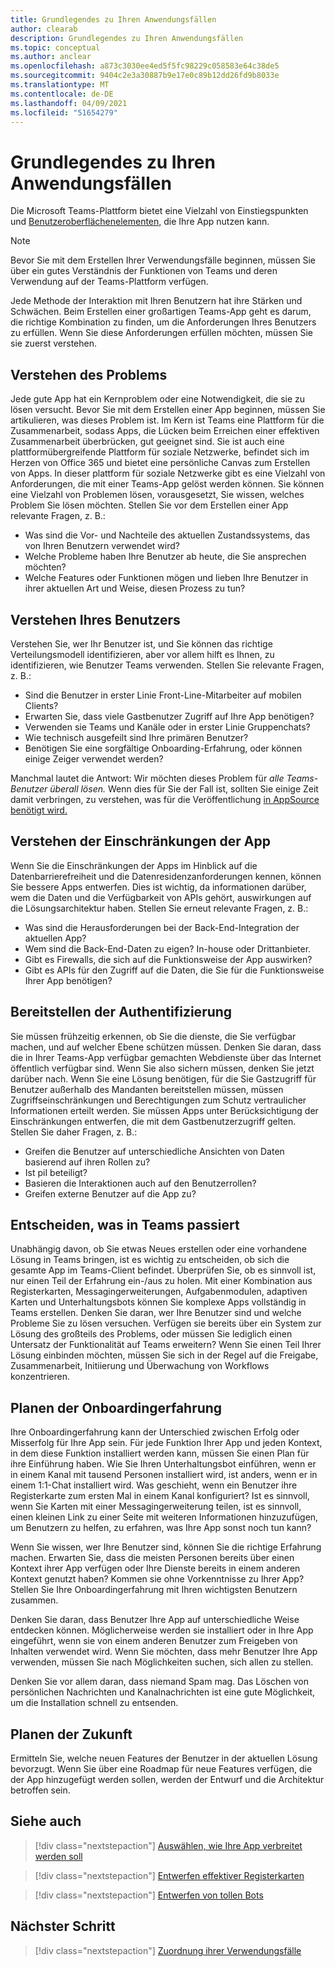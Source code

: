 ```yaml
---
title: Grundlegendes zu Ihren Anwendungsfällen
author: clearab
description: Grundlegendes zu Ihren Anwendungsfällen
ms.topic: conceptual
ms.author: anclear
ms.openlocfilehash: a873c3030ee4ed5f5fc98229c058583e64c38de5
ms.sourcegitcommit: 9404c2e3a30887b9e17e0c89b12dd26fd9b8033e
ms.translationtype: MT
ms.contentlocale: de-DE
ms.lasthandoff: 04/09/2021
ms.locfileid: "51654279"
---
```

# <a name="understand-your-use-cases"></a>Grundlegendes zu Ihren Anwendungsfällen

Die Microsoft Teams-Plattform bietet eine Vielzahl von Einstiegspunkten und [Benutzeroberflächenelementen,](../../concepts/extensibility-points.md) die Ihre App nutzen kann.
> [!NOTE]
> Bevor Sie mit dem Erstellen Ihrer Verwendungsfälle beginnen, müssen Sie über ein gutes Verständnis der Funktionen von Teams und deren Verwendung auf der Teams-Plattform verfügen.

Jede Methode der Interaktion mit Ihren Benutzern hat ihre Stärken und Schwächen. Beim Erstellen einer großartigen Teams-App geht es darum, die richtige Kombination zu finden, um die Anforderungen Ihres Benutzers zu erfüllen. Wenn Sie diese Anforderungen erfüllen möchten, müssen Sie sie zuerst verstehen.

## <a name="understand-the-problem"></a>Verstehen des Problems

Jede gute App hat ein Kernproblem oder eine Notwendigkeit, die sie zu lösen versucht. Bevor Sie mit dem Erstellen einer App beginnen, müssen Sie artikulieren, was dieses Problem ist. Im Kern ist Teams eine Plattform für die Zusammenarbeit, sodass Apps, die Lücken beim Erreichen einer effektiven Zusammenarbeit überbrücken, gut geeignet sind. Sie ist auch eine plattformübergreifende Plattform für soziale Netzwerke, befindet sich im Herzen von Office 365 und bietet eine persönliche Canvas zum Erstellen von Apps. In dieser plattform für soziale Netzwerke gibt es eine Vielzahl von Anforderungen, die mit einer Teams-App gelöst werden können. Sie können eine Vielzahl von Problemen lösen, vorausgesetzt, Sie wissen, welches Problem Sie lösen möchten. Stellen Sie vor dem Erstellen einer App relevante Fragen, z. B.:

* Was sind die Vor- und Nachteile des aktuellen Zustandssystems, das von Ihren Benutzern verwendet wird?
* Welche Probleme haben Ihre Benutzer ab heute, die Sie ansprechen möchten?
* Welche Features oder Funktionen mögen und lieben Ihre Benutzer in ihrer aktuellen Art und Weise, diesen Prozess zu tun?

## <a name="understand-your-user"></a>Verstehen Ihres Benutzers

Verstehen Sie, wer Ihr Benutzer ist, und Sie können das richtige Verteilungsmodell identifizieren, aber vor allem hilft es Ihnen, zu identifizieren, wie Benutzer Teams verwenden. Stellen Sie relevante Fragen, z. B.:

* Sind die Benutzer in erster Linie Front-Line-Mitarbeiter auf mobilen Clients?
* Erwarten Sie, dass viele Gastbenutzer Zugriff auf Ihre App benötigen?
* Verwenden sie Teams und Kanäle oder in erster Linie Gruppenchats?
* Wie technisch ausgefeilt sind Ihre primären Benutzer?
* Benötigen Sie eine sorgfältige Onboarding-Erfahrung, oder können einige Zeiger verwendet werden?

Manchmal lautet die Antwort: Wir möchten dieses Problem für *alle Teams-Benutzer überall lösen.* Wenn dies für Sie der Fall ist, sollten Sie einige Zeit damit verbringen, zu verstehen, was für die Veröffentlichung [in AppSource benötigt wird.](~/concepts/deploy-and-publish/appsource/prepare/submission-checklist.md)

## <a name="understand-the-limitations-of-the-app"></a>Verstehen der Einschränkungen der App

Wenn Sie die Einschränkungen der Apps im Hinblick auf die Datenbarrierefreiheit und die Datenresidenzanforderungen kennen, können Sie bessere Apps entwerfen. Dies ist wichtig, da informationen darüber, wem die Daten und die Verfügbarkeit von APIs gehört, auswirkungen auf die Lösungsarchitektur haben. Stellen Sie erneut relevante Fragen, z. B.:

* Was sind die Herausforderungen bei der Back-End-Integration der aktuellen App?
* Wem sind die Back-End-Daten zu eigen? In-house oder Drittanbieter.
* Gibt es Firewalls, die sich auf die Funktionsweise der App auswirken?
* Gibt es APIs für den Zugriff auf die Daten, die Sie für die Funktionsweise Ihrer App benötigen? 

## <a name="provide-authentication"></a>Bereitstellen der Authentifizierung

Sie müssen frühzeitig erkennen, ob Sie die dienste, die Sie verfügbar machen, und auf welcher Ebene schützen müssen. Denken Sie daran, dass die in Ihrer Teams-App verfügbar gemachten Webdienste über das Internet öffentlich verfügbar sind. Wenn Sie also sichern müssen, denken Sie jetzt darüber nach. Wenn Sie eine Lösung benötigen, für die Sie Gastzugriff für Benutzer außerhalb des Mandanten bereitstellen müssen, müssen Zugriffseinschränkungen und Berechtigungen zum Schutz vertraulicher Informationen erteilt werden. Sie müssen Apps unter Berücksichtigung der Einschränkungen entwerfen, die mit dem Gastbenutzerzugriff gelten. Stellen Sie daher Fragen, z. B.: 

* Greifen die Benutzer auf unterschiedliche Ansichten von Daten basierend auf ihren Rollen zu?
* Ist piI beteiligt?
* Basieren die Interaktionen auch auf den Benutzerrollen?
* Greifen externe Benutzer auf die App zu?

## <a name="decide-what-goes-in-teams"></a>Entscheiden, was in Teams passiert

Unabhängig davon, ob Sie etwas Neues erstellen oder eine vorhandene Lösung in Teams bringen, ist es wichtig zu entscheiden, ob sich die gesamte App im Teams-Client befindet. Überprüfen Sie, ob es sinnvoll ist, nur einen Teil der Erfahrung ein-/aus zu holen. Mit einer Kombination aus Registerkarten, Messagingerweiterungen, Aufgabenmodulen, adaptiven Karten und Unterhaltungsbots können Sie komplexe Apps vollständig in Teams erstellen.
Denken Sie daran, wer Ihre Benutzer sind und welche Probleme Sie zu lösen versuchen. Verfügen sie bereits über ein System zur Lösung des großteils des Problems, oder müssen Sie lediglich einen Untersatz der Funktionalität auf Teams erweitern? Wenn Sie einen Teil Ihrer Lösung einbinden möchten, müssen Sie sich in der Regel auf die Freigabe, Zusammenarbeit, Initiierung und Überwachung von Workflows konzentrieren.

## <a name="plan-the-onboarding-experience"></a>Planen der Onboardingerfahrung

Ihre Onboardingerfahrung kann der Unterschied zwischen Erfolg oder Misserfolg für Ihre App sein. Für jede Funktion Ihrer App und jeden Kontext, in dem diese Funktion installiert werden kann, müssen Sie einen Plan für ihre Einführung haben. Wie Sie Ihren Unterhaltungsbot einführen, wenn er in einem Kanal mit tausend Personen installiert wird, ist anders, wenn er in einem 1:1-Chat installiert wird. Was geschieht, wenn ein Benutzer ihre Registerkarte zum ersten Mal in einem Kanal konfiguriert? Ist es sinnvoll, wenn Sie Karten mit einer Messagingerweiterung teilen, ist es sinnvoll, einen kleinen Link zu einer Seite mit weiteren Informationen hinzuzufügen, um Benutzern zu helfen, zu erfahren, was Ihre App sonst noch tun kann? 

Wenn Sie wissen, wer Ihre Benutzer sind, können Sie die richtige Erfahrung machen. Erwarten Sie, dass die meisten Personen bereits über einen Kontext ihrer App verfügen oder Ihre Dienste bereits in einem anderen Kontext genutzt haben? Kommen sie ohne Vorkenntnisse zu Ihrer App? Stellen Sie Ihre Onboardingerfahrung mit Ihren wichtigsten Benutzern zusammen.

Denken Sie daran, dass Benutzer Ihre App auf unterschiedliche Weise entdecken können. Möglicherweise werden sie installiert oder in Ihre App eingeführt, wenn sie von einem anderen Benutzer zum Freigeben von Inhalten verwendet wird. Wenn Sie möchten, dass mehr Benutzer Ihre App verwenden, müssen Sie nach Möglichkeiten suchen, sich allen zu stellen.

Denken Sie vor allem daran, dass niemand Spam mag. Das Löschen von persönlichen Nachrichten und Kanalnachrichten ist eine gute Möglichkeit, um die Installation schnell zu entsenden.

## <a name="plan-for-the-future"></a>Planen der Zukunft

Ermitteln Sie, welche neuen Features der Benutzer in der aktuellen Lösung bevorzugt. Wenn Sie über eine Roadmap für neue Features verfügen, die der App hinzugefügt werden sollen, werden der Entwurf und die Architektur betroffen sein.

## <a name="see-also"></a>Siehe auch

> [!div class="nextstepaction"]
> [Auswählen, wie Ihre App verbreitet werden soll](../deploy-and-publish/overview.md)

> [!div class="nextstepaction"]
> [Entwerfen effektiver Registerkarten](../../tabs/design/tabs.md)

> [!div class="nextstepaction"]
> [Entwerfen von tollen Bots](../../bots/design/bots.md)

## <a name="next-step"></a>Nächster Schritt

> [!div class="nextstepaction"]
> [Zuordnung ihrer Verwendungsfälle](../../concepts/design/map-use-cases.md)
